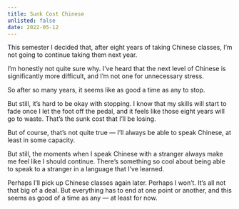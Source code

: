 ```yaml
---
title: Sunk Cost Chinese
unlisted: false
date: 2022-05-12
---
```


This semester I decided that, after eight years of taking Chinese classes, I’m not going to continue taking them next year.

I’m honestly not quite sure why. I’ve heard that the next level of Chinese is significantly more difficult, and I’m not one for unnecessary stress.

So after so many years, it seems like as good a time as any to stop.

But still, it’s hard to be okay with stopping. I know that my skills will start to fade once I let the foot off the pedal, and it feels like those eight years will go to waste. That’s the sunk cost that I’ll be losing.

But of course, that’s not quite true — I’ll always be able to speak Chinese, at least in some capacity.

But still, the moments when I speak Chinese with a stranger always make me feel like I should continue. There’s something so cool about being able to speak to a stranger in a language that I’ve learned.

Perhaps I’ll pick up Chinese classes again later. Perhaps I won’t. It’s all not that big of a deal. But everything has to end at one point or another, and this seems as good of a time as any — at least for now.
